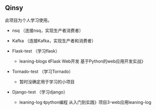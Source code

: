 ## Qinsy
此项目为个人学习使用。

+ nsq （连接nsq，实现生产者消费者）

+ Kafka （连接Kafka，实现生产者和消费者）

+ Flask-test （学习flask）
	+ leaning-blogs	《Flask Web开发 基于Python的web应用开发实战》

+ Tornado-test （学习Tornado）
	+ 暂时没确定用于学习的小项目

+ Django-test （学习django）
	+ leaning-log 《python编程 从入门到实践》项目3-web应用leaning-log
